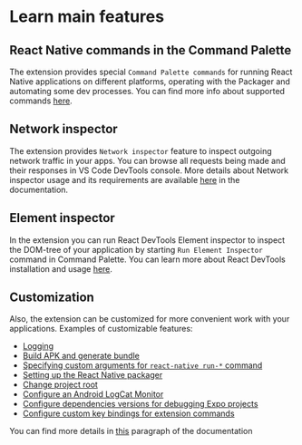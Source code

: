 # Learn main features
## React Native commands in the Command Palette
The extension provides special `Command Palette commands` for running React Native applications on different platforms, operating with the Packager and automating some dev processes. You can find more info about supported commands [here](https://github.com/microsoft/vscode-react-native#react-native-commands-in-the-command-palette).
## Network inspector
The extension provides `Network inspector` feature to inspect outgoing network traffic in your apps. You can browse all requests being made and their responses in VS Code DevTools console. More details about Network inspector usage and its requirements are available [here](https://github.com/microsoft/vscode-react-native#network-inspector) in the documentation.
## Element inspector
In the extension you can run React DevTools Element inspector to inspect the DOM-tree of your application by starting `Run Element Inspector` command in Command Palette. You can learn more about React DevTools installation and usage [here](https://github.com/microsoft/vscode-react-native#element-inspector).
## Customization
Also, the extension can be customized for more convenient work with your applications. Examples of customizable features:
- [Logging](https://github.com/microsoft/vscode-react-native#logging)
- [Build APK and generate bundle](https://github.com/microsoft/vscode-react-native#build-apk-and-generate-bundle)
- [Specifying custom arguments for `react-native run-*` command](https://github.com/microsoft/vscode-react-native#specifying-custom-arguments-for-react-native-run--command)
- [Setting up the React Native packager](https://github.com/microsoft/vscode-react-native#setting-up-the-react-native-packager)
- [Change project root](https://github.com/microsoft/vscode-react-native#change-project-root)
- [Configure an Android LogCat Monitor](https://github.com/microsoft/vscode-react-native#configure-an-android-logcat-monitor)
- [Configure dependencies versions for debugging Expo projects](https://github.com/microsoft/vscode-react-native#configure-dependencies-versions-for-debugging-expo-projects)
- [Configure custom key bindings for extension commands](https://github.com/microsoft/vscode-react-native#configure-custom-key-bindings-for-extension-commands)

You can find more details in [this](https://github.com/microsoft/vscode-react-native#customization) paragraph of the documentation